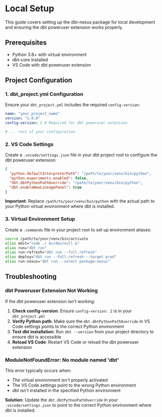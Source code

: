 # Local Setup

This guide covers setting up the dbt-nexus package for local development and
ensuring the dbt poweruser extension works properly.

## Prerequisites

- Python 3.8+ with virtual environment
- dbt-core installed
- VS Code with dbt poweruser extension

## Project Configuration

### 1. dbt_project.yml Configuration

Ensure your `dbt_project.yml` includes the required `config-version`:

```yaml
name: "your_project_name"
version: "1.0.0"
config-version: 2 # Required for dbt poweruser extension

# ... rest of your configuration
```

### 2. VS Code Settings

Create a `.vscode/settings.json` file in your dbt project root to configure the
dbt poweruser extension:

```json
{
  "python.defaultInterpreterPath": "/path/to/your/venv/bin/python",
  "python.experiments.enabled": false,
  "dbt.dbtPythonPathOverride": "/path/to/your/venv/bin/python",
  "dbt.enableNewLineagePanel": true
}
```

**Important**: Replace `/path/to/your/venv/bin/python` with the actual path to
your Python virtual environment where dbt is installed.

### 3. Virtual Environment Setup

Create a `.commands` file in your project root to set up environment aliases:

```bash
source /path/to/your/venv/bin/activate
alias edit="code ./ &>/dev/null &"
alias run="dbt run"
alias run-refresh="dbt run --full-refresh"
alias deploy="dbt run --full-refresh --target prod"
alias run-nexus="dbt run --select package:nexus"
```

## Troubleshooting

### dbt Poweruser Extension Not Working

If the dbt poweruser extension isn't working:

1. **Check config-version**: Ensure `config-version: 2` is in your
   `dbt_project.yml`
2. **Verify Python path**: Make sure the `dbt.dbtPythonPathOverride` in VS Code
   settings points to the correct Python environment
3. **Test dbt installation**: Run `dbt --version` from your project directory to
   ensure dbt is accessible
4. **Reload VS Code**: Restart VS Code or reload the dbt poweruser extension

### ModuleNotFoundError: No module named 'dbt'

This error typically occurs when:

- The virtual environment isn't properly activated
- The VS Code settings point to the wrong Python environment
- dbt isn't installed in the specified Python environment

**Solution**: Update the `dbt.dbtPythonPathOverride` in your
`.vscode/settings.json` to point to the correct Python environment where dbt is
installed.
